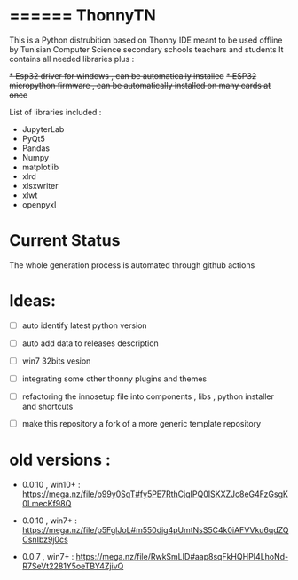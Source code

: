 ======
ThonnyTN
======

This is a Python distrubition  based on Thonny IDE meant to be used offline by Tunisian Computer Science  secondary schools teachers and students
It contains all needed libraries plus :

~~* Esp32 driver for windows , can be automatically installed~~
~~* ESP32 micropython firmware , can be automatically installed on many cards at once~~

List of libraries included :

- JupyterLab 
- PyQt5 
- Pandas
- Numpy
- matplotlib
- xlrd
- xlsxwriter
- xlwt
- openpyxl

# Current Status 

The whole generation process is automated through github actions 

# Ideas: 

- [ ] auto identify latest python version
- [ ] auto add data to releases description
- [ ] win7 32bits vesion
- [ ] integrating some other thonny plugins and themes
- [ ] refactoring the innosetup file into components , libs , python installer and shortcuts
- [ ] make this repository a fork of a more generic template repository


# old versions : 

* 0.0.10 , win10+ : https://mega.nz/file/p99y0SqT#fy5PE7RthCjqIPQ0ISKXZJc8eG4FzGsgK0LmecKf98Q

* 0.0.10 , win7+ : https://mega.nz/file/p5FglJoL#m550dig4pUmtNsS5C4k0iAFVVku6qdZQCsnIbz9j0cs

* 0.0.7 , win7+ : https://mega.nz/file/RwkSmLID#aap8sqFkHQHPI4LhoNd-R7SeVt2281Y5oeTBY4ZjivQ
